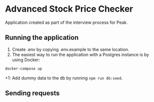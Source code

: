 # Advanced Stock Price Checker

Application created as part of the interview process for Peak.

## Running the application

1. Create .env by copying .env.example to the same location.
1. The easiest way to run the application with a Postgres instance is by using Docker:

```bash
docker-compose up
```

+1: Add dummy data to the db by running `npm run db:seed`.

## Sending requests

```bash

```
